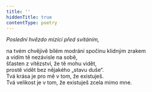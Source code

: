 ```yaml
---
title: ''
hiddenTitle: true
contentType: poetry
---
```


<section>

_Poslední hvězdo mizící před svítáním,_

na tvém chvějivě bílém modrání spočinu klidným zrakem  
a vidím tě nezávisle na sobě,  
šťasten z vítězství, že tě mohu vidět,  
prostě vidět bez nějakého „stavu duše“.  
Tvá krása je pro mě v tom, že existuješ.  
Tvá velikost je v tom, že existuješ zcela mimo mne.

</section>
